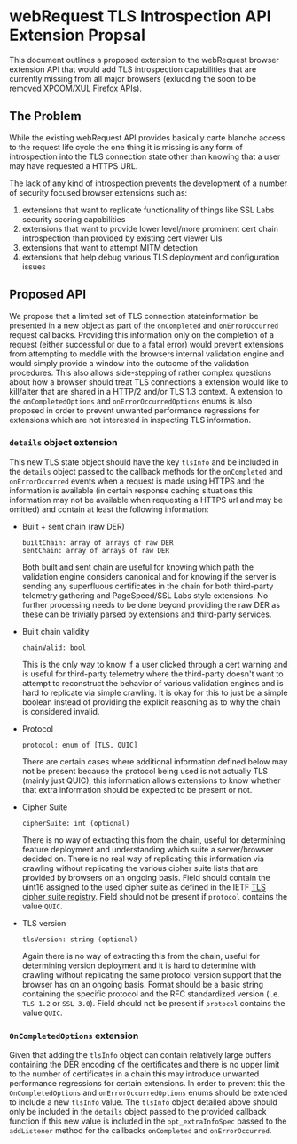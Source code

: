 # webRequest TLS Introspection API Extension Propsal

This document outlines a proposed extension to the webRequest browser extension API that would add TLS introspection capabilities that are currently missing from all major browsers (exlucding the soon to be removed XPCOM/XUL Firefox APIs).

## The Problem

While the existing webRequest API provides basically carte blanche access to the request life cycle the one thing it is missing is any form of introspection into the TLS connection state other than knowing that a user may have requested a HTTPS URL.

The lack of any kind of introspection prevents the development of a number of security focused browser extensions such as:

1. extensions that want to replicate functionality of things like SSL Labs security scoring capabilities
2. extensions that want to provide lower level/more prominent cert chain introspection than provided by existing cert viewer UIs
3. extensions that want to attempt MITM detection
4. extensions that help debug various TLS deployment and configuration issues

## Proposed API

We propose that a limited set of TLS connection stateinformation be presented in a new object as part of the `onCompleted` and `onErrorOccurred` request callbacks. Providing this information only on the completion of a request (either successful or due to a fatal error) would prevent extensions from attempting to meddle with the browsers internal validation engine and would simply provide a window into the outcome of the validation procedures. This also allows side-stepping of rather complex questions about how a browser should treat TLS connections a extension would like to kill/alter that are shared in a HTTP/2 and/or TLS 1.3 context. A extension to the `onCompletedOptions` and `onErrorOccurredOptions` enums is also proposed in order to prevent unwanted performance regressions for extensions which are not interested in inspecting TLS information.

### `details` object extension

This new TLS state object should have the key `tlsInfo` and be included in the `details` object passed to the callback methods for the `onCompleted` and `onErrorOccurred` events when a request is made using HTTPS and the information is available (in certain response caching situations this information may not be available when requesting a HTTPS url and may be omitted) and contain at least the following information:

* Built + sent chain (raw DER)

  ```
  builtChain: array of arrays of raw DER
  sentChain: array of arrays of raw DER
  ```

  Both built and sent chain are useful for knowing which path the validation engine considers canonical and for knowing if the server is sending any superfluous certificates in the chain for both third-party telemetry gathering and PageSpeed/SSL Labs style extensions. No further processing needs to be done beyond providing the raw DER as these can be trivially parsed by extensions and third-party services.

* Built chain validity

  `chainValid: bool`
  
  This is the only way to know if a user clicked through a cert warning and is useful for third-party telemetry where the third-party doesn't want to attempt to reconstruct the behavior of various validation engines and is hard to replicate via simple crawling. It is okay for this to just be a simple boolean instead of providing the explicit reasoning as to why the chain is considered invalid.

* Protocol

  `protocol: enum of [TLS, QUIC]`
  
  There are certain cases where additional information defined below may not be present because the protocol being used is not actually TLS (mainly just QUIC), this information allows extensions to know whether that extra information should be expected to be present or not.

* Cipher Suite

  `cipherSuite: int (optional)`

  There is no way of extracting this from the chain, useful for determining feature deployment and understanding which suite a server/browser decided on. There is no real way of replicating this information via crawling without replicating the various cipher suite lists that are provided by browsers on an ongoing basis. Field should contain the uint16 assigned to the used cipher suite as defined in the IETF [TLS cipher suite registry](https://www.iana.org/assignments/tls-parameters/tls-parameters.xhtml#tls-parameters-4). Field should not be present if `protocol` contains the value `QUIC`.

* TLS version

  `tlsVersion: string (optional)`

  Again there is no way of extracting this from the chain, useful for determining version deployment and it is hard to determine with crawling without replicating the same protocol version support that the browser has on an ongoing basis. Format should be a basic string containing the specific protocol and the RFC standardized version (i.e. `TLS 1.2` or `SSL 3.0`). Field should not be present if `protocol` contains the value `QUIC`.

### `OnCompletedOptions` extension

Given that adding the `tlsInfo` object can contain relatively large buffers containing the DER encoding of the certificates and there is no upper limit to the number of certificates in a chain this may introduce unwanted performance regressions for certain extensions. In order to prevent this the `OnCompletedOptions` and `onErrorOccurredOptions`  enums should be extended to include a new `tlsInfo` value. The `tlsInfo` object detailed above should only be included in the `details` object passed to the provided callback function if this new value is included in the `opt_extraInfoSpec` passed to the `addListener` method for the callbacks `onCompleted` and `onErrorOccurred`.

